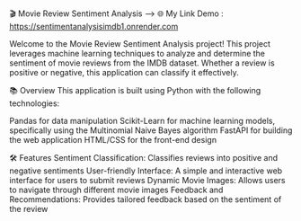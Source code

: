🎬 Movie Review Sentiment Analysis --> 🌐 My Link Demo : https://sentimentanalysisimdb1.onrender.com

Welcome to the Movie Review Sentiment Analysis project! This project leverages machine learning techniques to analyze and determine the sentiment of movie reviews from the IMDB dataset. Whether a review is positive or negative, this application can classify it effectively.

📚 Overview
This application is built using Python with the following technologies:

Pandas for data manipulation
Scikit-Learn for machine learning models, specifically using the Multinomial Naive Bayes algorithm
FastAPI for building the web application
HTML/CSS for the front-end design

🛠️ Features
Sentiment Classification: Classifies reviews into positive and negative sentiments
User-friendly Interface: A simple and interactive web interface for users to submit reviews
Dynamic Movie Images: Allows users to navigate through different movie images
Feedback and Recommendations: Provides tailored feedback based on the sentiment of the review
